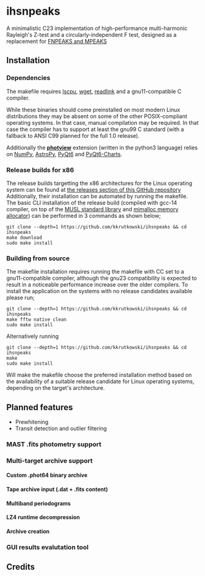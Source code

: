 # ihsnpeaks
A minimalistic C23 implementation of high-performance multi-harmonic Rayleigh's Z-test and a circularly-independent F test, designed as a replacement for [FNPEAKS and MPEAKS](http://helas.astro.uni.wroc.pl/deliverables.php?active=fnpeaks)

## Installation
### Dependencies
The makefile requires [lscpu](https://man7.org/linux/man-pages/man1/lscpu.1.html), [wget](https://www.gnu.org/software/wget/), [readlink](https://www.gnu.org/software/coreutils/manual/html_node/readlink-invocation.html#readlink-invocation) and a gnu11-compatible C compiler. 

While these binaries should come preinstalled on most modern Linux distributions they may be absent on some of the other POSIX-compliant operating systems. In that case, manual compilation may be required. In that case the compiler has to support at least the gnu99 C standard (with a fallback to ANSI C99 planned for the full 1.0 release).

Additionally the [**photview**](https://github.com/kkrutkowski/ihsnpeaks/blob/main/src/photview) extension (written in the python3 language) relies on [NumPy](https://pypi.org/project/numpy/), [AstroPy](https://pypi.org/project/astropy/), [PyQt6](https://pypi.org/project/PyQt6/) and [PyQt6-Charts](https://pypi.org/project/PyQt6-Charts/).
### Release builds for x86
The release builds targetting the x86 architectures for the Linux operating system can be found at [the releases section of this GitHub repository](https://github.com/kkrutkowski/ihsnpeaks/releases)
Additionally, their installation can be automated by running the makefile. The basic CLI installation of the release build (compiled with gcc-14 compiler, on top of the [MUSL standard library](https://musl.libc.org/) and [mimalloc memory allocator](https://github.com/microsoft/mimalloc)) can be performed in 3 commands as shown below;
```
git clone --depth=1 https://github.com/kkrutkowski/ihsnpeaks && cd ihsnpeaks
make download
sudo make install
```
### Building from source
The makefile installation requires running the makefile with CC set to a gnu11-compatible compiler, although the gnu23 compatibility is expected to result in a noticeable performance increase over the older compilers. To install the application on the systems with no release candidates available please run;
```
git clone --depth=1 https://github.com/kkrutkowski/ihsnpeaks && cd ihsnpeaks
make fftw native clean
sudo make install
```

Alternatively running
```
git clone --depth=1 https://github.com/kkrutkowski/ihsnpeaks && cd ihsnpeaks
make
sudo make install
```
Will make the makefile choose the preferred installation method based on the availability of a suitable release candidate for Linux operating systems, depending on the target's architecture.

## Planned features
* Prewhitening
*   Transit detection and outlier filtering
### MAST .fits photometry support
### Multi-target archive support
#### Custom .phot64 binary archive
#### Tape archive input (.dat + .fits content)
#### Multiband periodograms
#### LZ4 runtime decompression
#### Archive creation
### GUI results evalutation tool

## Credits
